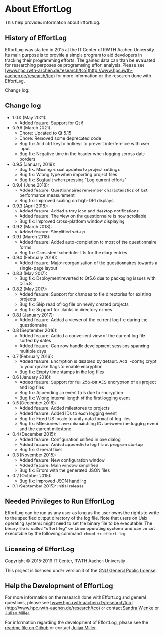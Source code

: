 <!--
  Copyright (c) 2015-2019 by IT Center, RWTH Aachen University

  This file is part of EffortLog, a tool for collecting software
  development effort.

  EffortLog is free software: you can redistribute it and/or modify
  it under the terms of the GNU General Public License as published by
  the Free Software Foundation, either version 3 of the License, or
  (at your option) any later version.

  EffortLog is distributed in the hope that it will be useful,
  but WITHOUT ANY WARRANTY; without even the implied warranty of
  MERCHANTABILITY or FITNESS FOR A PARTICULAR PURPOSE.  See the
  GNU General Public License for more details.

  You should have received a copy of the GNU General Public License
  along with EffortLog.  If not, see <http://www.gnu.org/licenses/>.
-->

# About EffortLog

This help provides information about EffortLog.

## History of EffortLog

EffortLog was started in 2015 at the IT Center of RWTH Aachen
University. Its main purpose is to provide a simple program to aid
developers in tracking their programming efforts. The gained data can
than be evaluated for researching purposes on programming effort
analysis. Please see
[www.hpc.rwth-aachen.de/research/tco](http://www.hpc.rwth-aachen.de/research/tco)
for more information on the research done with EffortLog.

Change log:

## Change log

* 1.0.0 (May 2021):
  * Added feature:      Support for Qt 6
* 0.9.6 (March 2021):
  * Chore:              Updated to Qt 5.15
  * Chore:              Removed some deprecated code
  * Bug fix:            Add ctrl key to hotkeys to prevent interference with user input
  * Bug fix:            Negative time in the header when logging across date borders
* 0.9.5 (January 2019):
  * Bug fix:            Missing visual updates to project settings
  * Bug fix:            Wrong type when importing project files
  * Bug fix:            Segfault when pressing "Log current efforts"
* 0.9.4 (June 2018):
  * Added feature:      Questionnaires remember characteristics of last performance measurement
  * Bug fix:            Improved scaling on high-DPI displays
* 0.9.3 (April 2018):
  * Added feature:      Added a tray icon and desktop notifications
  * Added feature:      The view on the questionnaire is now scrollable
  * Bug fix:            Improved cross-platform window displaying
* 0.9.2 (March 2018):
  * Added feature:      Simplified set-up
* 0.9.1 (March 2018):
  * Added feature:      Added auto-completion to most of the questionnaire forms
  * Bug fix:            Consistent scheduler IDs for the diary entries
* 0.9.0 (February 2018):
  * Added feature:      Major reorganization of the questionnaires towards a single-page layout
* 0.8.3 (May 2017):
  * Bug fix:            Deployment reverted to Qt5.6 due to packaging issues with QT5.8
* 0.8.2 (May 2017):
  * Added feature:      Support for changes to file directories for existing projects
  * Bug fix:            Skip read of log file on newly created projects
  * Bug fix:            Support for blanks in directory names
* 0.8.1 (January 2017):
  * Added feature:      Added a viewer of the current log file during the questionnaire
* 0.8 (September 2016):
  * Added feature:      Added a convenient view of the current log file sorted by dates
  * Added feature:      Can now handle development sessions spanning multiple days
* 0.7 (February 2016):
  * Added feature:      Encryption is disabled by default. Add \`-config crypt\` to your qmake flags to enable encryption
  * Bug fix:            Empty time stamps in the log files
* 0.6 (January 2016):
  * Added feature:      Support for full 256-bit AES encryption of all project and log files
  * Bug fix:            Appending an event fails due to encryption
  * Bug fix:            Wrong interval length of the first logging event
* 0.5 (December 2015):
  * Added feature:      Added milestones to projects
  * Added feature:      Added IDs to each logging event
  * Bug fix:            Fixed US locale to unify data format of log files
  * Bug fix:            Milestones have mismatching IDs between the logging event and the current milestone
* 0.4 (December 2015):
  * Added feature:      Configuration unified in one dialog
  * Added feature:      Added appendix to log file at program startup
  * Bug fix:            General fixes
* 0.3 (November 2015):
  * Added feature:      New configuration window
  * Added feature:      Main window simplified
  * Bug fix:            Errors with the generated JSON files
* 0.2 (October 2015):
  * Bug fix:            Improved JSON handling
* 0.1 (September 2015): Initial release

## Needed Privileges to Run EffortLog

EffortLog can be run as any user as long as the user owns the rights to
write to the specified output directory of the log file. Note that users
on Unix operating systems might need to set the binary file to be
executable. The binary file is called "effort-log" on Linux operating
systems and can be set executable by the following command:
`chmod +x effort-log`.

## Licensing of EffortLog

Copyright © 2015-2019 IT Center, RWTH Aachen University

This project is licensed under version 3 of the [GNU General Public
License](http://www.gnu.org/licenses/).

## Help the Development of EffortLog

For more information on the research done with EffortLog and general
questions, please see
[www.hpc.rwth-aachen.de/research/tco](http://www.hpc.rwth-aachen.de/research/tco)
or contact [Sandra Wienke](mailto:wienke@itc.rwth-aachen.de) or [Julian
Miller](mailto:miller@itc.rwth-aachen.de).

For information regarding the development of EffortLog, please see the
[readme file on
Github](https://github.com/julianmi/effort-log#developing-and-contributing-to-effortlog)
or contact [Julian Miller](mailto:miller@itc.rwth-aachen.de).

